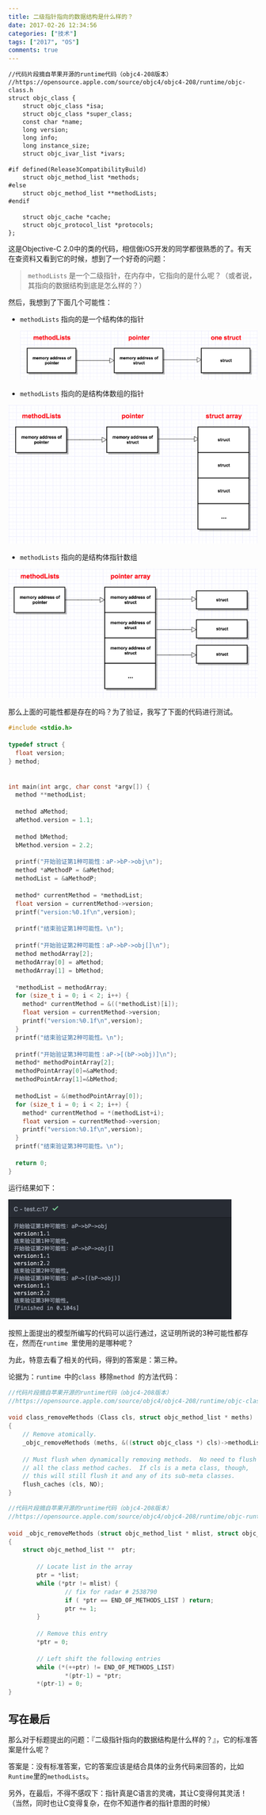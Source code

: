 ```yaml
---
title: 二级指针指向的数据结构是什么样的？
date: 2017-02-26 12:34:56
categories: ["技术"]
tags: ["2017", "OS"]
comments: true
---
```


``` objc
//代码片段摘自苹果开源的runtime代码（objc4-208版本）
//https://opensource.apple.com/source/objc4/objc4-208/runtime/objc-class.h
struct objc_class {			
	struct objc_class *isa;	
	struct objc_class *super_class;	
	const char *name;		
	long version;
	long info;
	long instance_size;
	struct objc_ivar_list *ivars;

#if defined(Release3CompatibilityBuild)
	struct objc_method_list *methods;
#else
	struct objc_method_list **methodLists;
#endif

	struct objc_cache *cache;
 	struct objc_protocol_list *protocols;
};
```

这是Objective-C 2.0中的类的代码，相信做iOS开发的同学都很熟悉的了。有天在查资料又看到它的时候，想到了一个好奇的问题：

> `methodLists` 是一个二级指针，在内存中，它指向的是什么呢？（或者说，其指向的数据结构到底是怎么样的？）

然后，我想到了下面几个可能性：

- `methodLists` 指向的是一个结构体的指针

  ![aP-bP-obj.png](readme/aP-bP-obj.png)

-  `methodLists` 指向的是结构体数组的指针

  ![aP-bP-objArray.png](readme/aP-bP-objArray.png)

-  `methodLists` 指向的是结构体指针数组

  ![aP-bPArray.png](readme/aP-bPArray.png)


那么上面的可能性都是存在的吗？为了验证，我写了下面的代码进行测试。

``` c
#include <stdio.h>

typedef struct {
  float version;
} method;


int main(int argc, char const *argv[]) {
  method **methodList;

  method aMethod;
  aMethod.version = 1.1;

  method bMethod;
  bMethod.version = 2.2;

  printf("开始验证第1种可能性：aP->bP->obj\n");
  method *aMethodP = &aMethod;
  methodList = &aMethodP;

  method* currentMethod = *methodList;
  float version = currentMethod->version;
  printf("version:%0.1f\n",version);

  printf("结束验证第1种可能性。\n");

  printf("开始验证第2种可能性：aP->bP->obj[]\n");
  method methodArray[2];
  methodArray[0] = aMethod;
  methodArray[1] = bMethod;

  *methodList = methodArray;
  for (size_t i = 0; i < 2; i++) {
    method* currentMethod = &((*methodList)[i]);
    float version = currentMethod->version;
    printf("version:%0.1f\n",version);
  }
  printf("结束验证第2种可能性。\n");

  printf("开始验证第3种可能性：aP->[(bP->obj)]\n");
  method* methodPointArray[2];
  methodPointArray[0]=&aMethod;
  methodPointArray[1]=&bMethod;

  methodList = &(methodPointArray[0]);
  for (size_t i = 0; i < 2; i++) {
    method* currentMethod = *(methodList+i);
    float version = currentMethod->version;
    printf("version:%0.1f\n",version);
  }
  printf("结束验证第3种可能性。\n");

  return 0;
}

```

运行结果如下：

![二级指针可能性运行结果.png](readme/二级指针可能性运行结果.png)

按照上面提出的模型所编写的代码可以运行通过，这证明所说的3种可能性都存在，然而在`runtime `里使用的是哪种呢？

为此，特意去看了相关的代码，得到的答案是：第三种。

论据为：`runtime `中的`class `移除`method `的方法代码：

``` c
//代码片段摘自苹果开源的runtime代码（objc4-208版本）
//https://opensource.apple.com/source/objc4/objc4-208/runtime/objc-class.m

void class_removeMethods (Class cls, struct objc_method_list * meths)
{
	// Remove atomically.
	_objc_removeMethods (meths, &((struct objc_class *) cls)->methodLists);
	
	// Must flush when dynamically removing methods.  No need to flush
	// all the class method caches.  If cls is a meta class, though,
	// this will still flush it and any of its sub-meta classes.
	flush_caches (cls, NO); 
}
```

``` c
//代码片段摘自苹果开源的runtime代码（objc4-208版本）
//https://opensource.apple.com/source/objc4/objc4-208/runtime/objc-runtime.m

void _objc_removeMethods (struct objc_method_list * mlist, struct objc_method_list *** list)
{
	struct objc_method_list **	ptr;
 
        // Locate list in the array 
        ptr = *list;
        while (*ptr != mlist) {
                // fix for radar # 2538790
                if ( *ptr == END_OF_METHODS_LIST ) return;
                ptr += 1;
        }
 
        // Remove this entry 
        *ptr = 0;
  
        // Left shift the following entries
        while (*(++ptr) != END_OF_METHODS_LIST)
                *(ptr-1) = *ptr;
        *(ptr-1) = 0;
}

```

## 写在最后
那么对于标题提出的问题：『二级指针指向的数据结构是什么样的？』，它的标准答案是什么呢？

答案是：没有标准答案，它的答案应该是结合具体的业务代码来回答的，比如`Runtime`里的`methodLists`。

另外，在最后，不得不感叹下：指针真是C语言的灵魂，其让C变得何其灵活！（当然，同时也让C变得复杂，在你不知道作者的指针意图的时候）


